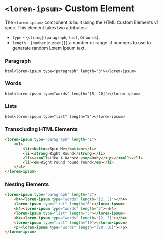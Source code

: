 # `<lorem-ipsum>` Custom Element

The `<lorem-ipsum>` component is built using the HTML Custom Elements v1 spec. This element takes two attributes:

- `type` - `{string}` (`paragraph`, `list`, or `words`).
- `length` - `{number|number[]}` a number or range of numbers to use to generate random Lorem Ipsum text.

### Paragraph
```html<lorem-ipsum type="paragraph" length="3"></lorem-ipsum>```

### Words
```html<lorem-ipsum type="words" length="[5, 20]"></lorem-ipsum>```
### Lists
```html<lorem-ipsum type="list" length="5"></lorem-ipsum>```
### Transcluding HTML Elements
```html
<lorem-ipsum type="paragraph" length="1">
    <ul>
        <li><button>Spin Me</button></li>
        <li><strong>Right Round</strong></li>
        <li>><small>Like A Record <sup>Baby</sup></small></li>
        <li><em>Right round round round</em></li>
    </ul>
</lorem-ipsum>
```
### Nesting <lorem-ipsum> Elements
```html
<lorem-ipsum type="paragraph" length="2">
    <h4><lorem-ipsum type="words" length="[2, 5]"></h4>
    <lorem-ipsum type="list" length="6"></lorem-ipsum>
    <h4><lorem-ipsum type="words" length="3"></h4>
    <lorem-ipsum type="list" length="3"></lorem-ipsum>
    <h4><lorem-ipsum type="words" length="[2, 5]"></h4>
    <lorem-ipsum type="list" length="10"></lorem-ipsum>
    <p><lorem-ipsum type="words" length="[20, 50]"></p>
</lorem-ipsum>
```

